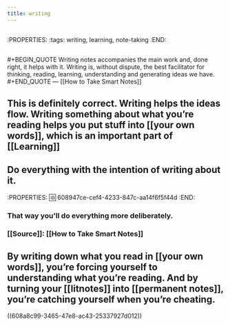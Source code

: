 ```yaml
---
title: writing
---
```


## 
:PROPERTIES:
:tags: writing, learning, note-taking
:END:
## 
#+BEGIN_QUOTE
Writing notes accompanies the main work and, done right, it helps with it. Writing is, without dispute, the best facilitator for thinking, reading, learning, understanding and generating ideas we have.
#+END_QUOTE
 — [[How to Take Smart Notes]]
## This is definitely correct. Writing helps the ideas flow. Writing something about what you’re reading helps you put stuff into [[your own words]], which is an important part of [[Learning]]
## Do everything with the intention of writing about it.
:PROPERTIES:
:id: 608947ce-cef4-4233-847c-aa14f6f5f44d
:END:
### That way you'll do everything more deliberately.
### [[Source]]: [[How to Take Smart Notes]]
## By writing down what you read in [[your own words]], you’re forcing yourself to understanding what you’re reading. And by turning your [[litnotes]] into [[permanent notes]], you’re catching yourself when you’re cheating.
 ((608a8c99-3465-47e8-ac43-25337927d012))
##
